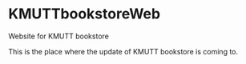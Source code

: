 # KMUTTbookstoreWeb
Website for KMUTT bookstore

This is the place where the update of KMUTT bookstore is coming to.
